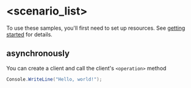 # <scenario_list>

To use these samples, you'll first need to set up resources. See [getting started](https://github.com/Azure/azure-sdk-for-net/blob/main/sdk//Azure.AI/README.md#getting-started) for details.

## <scenario> asynchronously

You can create a client and call the client's `<operation>` method

<!-- please refer to <https://github.com/Azure/azure-sdk-for-net/main/sdk/template/Azure.Template/samples/Sample1_HelloWorldAsync.md> to write sample readme file. -->
```C# Snippet:Azure___ScenarioAsync
Console.WriteLine("Hello, world!");
```
